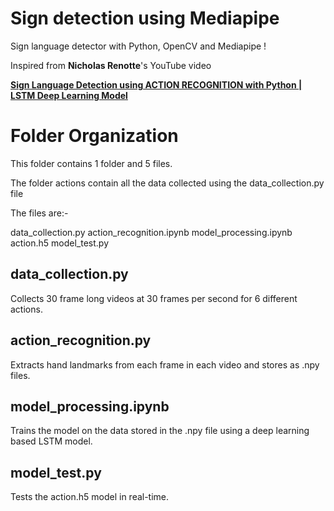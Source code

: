 
# Sign detection using Mediapipe

  

Sign language detector with Python, OpenCV and Mediapipe !

  

Inspired from **Nicholas Renotte**'s YouTube video

[**Sign Language Detection using ACTION RECOGNITION with Python | LSTM Deep Learning Model**](https://www.youtube.com/watch?v=doDUihpj6ro&t=754s)

  
  

# Folder Organization

  

This folder contains 1 folder and 5 files.

The folder actions contain all the data collected using the data_collection.py file

The files are:-

data_collection.py
action_recognition.ipynb
model_processing.ipynb
action.h5
model_test.py

  
  
  

## data_collection.py

  

Collects 30 frame long videos at 30 frames per second for 6 different actions.

  
## action_recognition.py

Extracts hand landmarks from each frame in each video and stores as .npy files.


## model_processing.ipynb
Trains the model on the data stored in the .npy file using a deep learning based LSTM model.
  

## model_test.py

  

Tests the action.h5 model in real-time.
